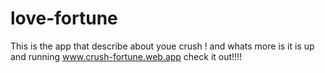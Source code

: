 # love-fortune
This is the app that describe about youe crush !
and whats more is  it is up and running
www.crush-fortune.web.app
check it out!!!!
